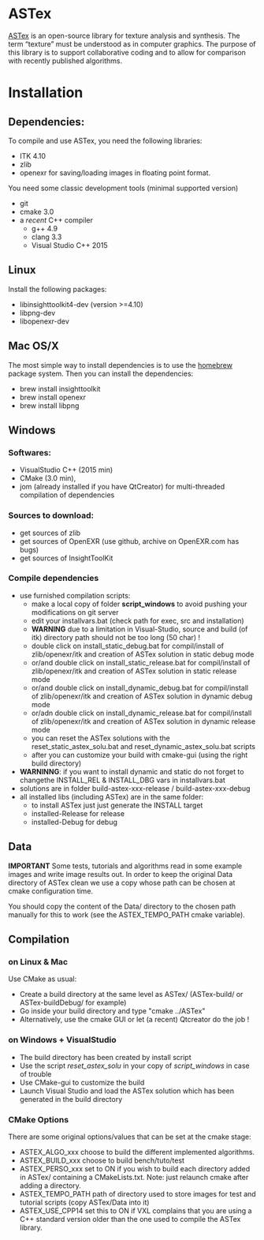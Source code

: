 # ASTex

[ASTex](https://astex-icube.github.io/) is an open-source library for texture analysis and synthesis.
The term “texture” must be understood as in computer graphics.
The purpose of this library is to support collaborative coding and to allow for comparison with recently published algorithms. 

# Installation

## Dependencies:
To compile and use ASTex, you need the following libraries:
- ITK 4.10 
- zlib
- openexr for saving/loading images in floating point format.

You need some classic development tools (minimal supported version)
- git
- cmake 3.0
- a _recent_ C++ compiler 
	- g++ 4.9
	- clang 3.3
	- Visual Studio C++ 2015

## Linux
Install the following packages:
- libinsighttoolkit4-dev (version >=4.10)
- libpng-dev
- libopenexr-dev 

## Mac OS/X
The most simple way to install dependencies is to use the [homebrew](https://brew.sh/) package system.
Then you can install the dependencies:
- brew install insighttoolkit
- brew install openexr
- brew install libpng

## Windows

### Softwares:

- VisualStudio C++ (2015 min)
- CMake (3.0 min),
- jom (already installed if you have QtCreator) for multi-threaded compilation of dependencies 

### Sources to download:

- get sources of zlib
- get sources of OpenEXR (use github, archive on OpenEXR.com has bugs)
- get sources of InsightToolKit

### Compile dependencies

- use furnished compilation scripts:
  - make a local copy of folder __script_windows__ to avoid pushing your modifications on git server
  - edit your installvars.bat (check path for exec, src and installation)
  - **WARNING** due to a limitation in Visual-Studio, source and build (of itk) directory path should not be too long (50 char) !
  - double click on install\_static\_debug.bat for compil/install of zlib/openexr/itk and creation of ASTex solution in static debug mode
  - or/and double click on install\_static\_release.bat for compil/install of zlib/openexr/itk and creation of ASTex solution in static release mode
  - or/and double click on install\_dynamic\_debug.bat for compil/install of zlib/openexr/itk and creation of ASTex solution in dynamic debug mode
  - or/adn double click on install\_dynamic\_release.bat for compil/install of zlib/openexr/itk and creation of ASTex solution in dynamic release mode
  - you can reset the ASTex solutions with the reset\_static\_astex\_solu.bat and reset\_dynamic\_astex\_solu.bat scripts
  - after you can customize your build with cmake-gui (using the right build directory)
- __WARNINNG__: if you want to install dynamic and static do not forget to changethe INSTALL\_REL & INSTALL\_DBG vars in installvars.bat
- solutions are in folder build-astex-xxx-release / build-astex-xxx-debug
- all installed libs (including ASTex) are in the same folder:
  - to install ASTex just just generate the INSTALL target
  - installed-Release for release
  - installed-Debug for debug

## Data

**IMPORTANT**
Some tests, tutorials and algorithms read in some example images and write image results out.
In order to keep the original Data directory of ASTex clean we use a copy whose path can be chosen 
at cmake configuration time.

You should copy the content of the Data/ directory to the chosen path manually for this to work (see the ASTEX\_TEMPO\_PATH cmake variable).

## Compilation

### on Linux & Mac
Use CMake as usual:
* Create a build directory at the same level as ASTex/ (ASTex-build/ or ASTex-buildDebug/ for example)
* Go inside your build directory and type "cmake ../ASTex"
* Alternatively, use the cmake GUI or let (a recent) Qtcreator do the job !

### on Windows + VisualStudio

* The build directory has been created by install script
* Use the script _reset\_astex\_solu_ in your copy of _script\_windows_ in case of trouble
* Use CMake-gui to customize the build
* Launch Visual Studio and load the ASTex solution which has been generated in the build directory

### CMake Options
There are some original options/values that can be set at the cmake stage:

* ASTEX\_ALGO\_xxx choose to build the different implemented algorithms.
* ASTEX\_BUILD\_xxx choose to build bench/tuto/test
* ASTEX\_PERSO\_xxx set to ON if you wish to build each directory added in ASTex/ containing a CMakeLists.txt. Note: just relaunch cmake after adding a directory.
* ASTEX\_TEMPO\_PATH path of directory used to store images for test and tutorial scripts (copy ASTex/Data into it)
* ASTEX\_USE\_CPP14 set this to ON if VXL complains that you are using a C++ standard version older than the one used to compile the ASTex library.

